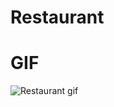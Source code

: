 # Restaurant

# GIF
![Restaurant gif](https://github.com/gokceksinan/Restaurant/assets/140621718/e81d2da7-0ade-4280-94de-ca848a0d0a61)

